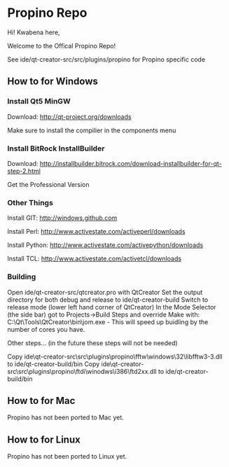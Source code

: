 # Propino Repo

Hi! Kwabena here,

Welcome to the Offical Propino Repo!

See ide/qt-creator-src/src/plugins/propino for Propino specific code

## How to for Windows

### Install Qt5 MinGW

Download: http://qt-project.org/downloads
  
Make sure to install the compilier in the components menu

### Install BitRock InstallBuilder

Download: http://installbuilder.bitrock.com/download-installbuilder-for-qt-step-2.html
  
Get the Professional Version
    
### Other Things
  
Install GIT: http://windows.github.com

Install Perl: http://www.activestate.com/activeperl/downloads

Install Python: http://www.activestate.com/activepython/downloads

Install TCL: http://www.activestate.com/activetcl/downloads

### Building
  
Open ide/qt-creator-src/qtcreator.pro with QtCreator
Set the output directory for both debug and release to ide/qt-creator-build
Switch to release mode (lower left hand corner of QtCreator)
In the Mode Selector (the side bar) got to Projects->Build Steps and override Make with:
C:\Qt\Tools\QtCreator\bin\jom.exe - This will speed up buidling by the number of cores you have.

Other steps... (in the future these steps will not be needed)

Copy ide\qt-creator-src\src\plugins\propino\fftw\windows\32\libfftw3-3.dll to ide/qt-creator-build/bin
Copy ide\qt-creator-src\src\plugins\propino\ftdi\winodws\i386\ftd2xx.dll to ide/qt-creator-build/bin

## How to for Mac

Propino has not been ported to Mac yet.

## How to for Linux

Propino has not been ported to Linux yet.
